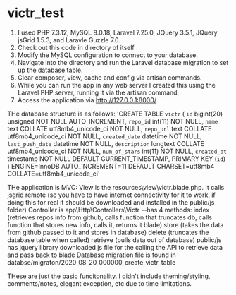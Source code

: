 # victr_test
1. I used PHP 7.3.12, MySQL 8.0.18, Laravel 7.25.0, JQuery 3.5.1, JQuery jsGrid 1.5.3, and Laravle Guzzle 7.0. 
2. Check out this code in directory of itself
3. Modify the MySQL configuration to connect to your database. 
4. Navigate into the directory and run the Laravel database migration to set up the database table.
5. Clear composer, view, cache and config via artisan commands.
6. While you can run the app in any web server I created this using the Laravel PHP server, running it via the artisan command.
7. Access the application via http://127.0.0.1:8000/


THe database structure is as follows:
'CREATE TABLE `victr` (
  `id` bigint(20) unsigned NOT NULL AUTO_INCREMENT,
  `repo_id` int(11) NOT NULL,
  `name` text COLLATE utf8mb4_unicode_ci NOT NULL,
  `repo_url` text COLLATE utf8mb4_unicode_ci NOT NULL,
  `created_date` datetime NOT NULL,
  `last_push_date` datetime NOT NULL,
  `description` longtext COLLATE utf8mb4_unicode_ci NOT NULL,
  `num_of_stars` int(11) NOT NULL,
  `created_at` timestamp NOT NULL DEFAULT CURRENT_TIMESTAMP,
  PRIMARY KEY (`id`)
) ENGINE=InnoDB AUTO_INCREMENT=11 DEFAULT CHARSET=utf8mb4 COLLATE=utf8mb4_unicode_ci'

THe application is MVC:
View is the resources\view\victr.blade.php. It calls jsgrid remote (so you have to have internet connectivity for it to work. if doing this for real it should be downloaded and installed in the public/js folder)
Controller is app\Http\Controllers\Victr
  --has 4 methods:
     index (retrieves repos info from github, calls function that truncates db, calls function that stores new info, calls it, returns it blade)
     store (takes the data from github passed to it and stores in database)
     delete (truncates the database table when called)
     retrieve (pulls data out of database)
public/js has
    jquery library downloaded
    js file for the calling the API to retrieve data and pass back to blade 
Database migration file is found in databse/migraton/2020_08_20_000000_create_victr_table
    
    
THese are just the basic funcitonality. I didn't include theming/styling, comments/notes, elegant exception, etc due to time limitations. 
    
